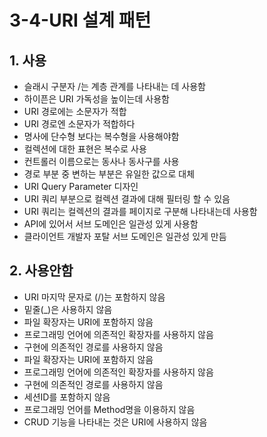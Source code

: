 # 3-4-URI 설계 패턴
## 1. 사용
- 슬래시 구분자 /는 계층 관계를 나타내는 데 사용함
- 하이픈은 URI 가독성을 높이는데 사용함
- URI 경로에는 소문자가 적합
- URI 경로엔 소문자가 적합하다
- 명사에 단수형 보다는 복수형을 사용해야함
- 컬렉션에 대한 표현은 복수로 사용
- 컨트롤러 이름으로는 동사나 동사구를 사용
- 경로 부분 중 변하는 부분은 유일한 값으로 대체
- URI Query Parameter 디자인
- URI 쿼리 부분으로 컬렉션 결과에 대해 필터링 할 수 있음
- URI 쿼리는 컬렉션의 결과를 페이지로 구분해 나타내는데 사용함
- API에 있어서 서브 도메인은 일관성 있게 사용함
- 클라이언트 개발자 포탈 서브 도메인은 일관성 있게 만듬
## 2. 사용안함
 - URI 마지막 문자로 (/)는 포함하지 않음
 - 밑줄(_)은 사용하지 않음
 - 파일 확장자는 URI에 포함하지 않음
 - 프로그래밍 언어에 의존적인 확장자를 사용하지 않음
 - 구현에 의존적인 경로를 사용하지 않음
 - 파일 확장자는 URI에 포함하지 않음
 - 프로그래밍 언어에 의존적인 확장자를 사용하지 않음
 - 구현에 의존적인 경로를 사용하지 않음
 - 세션ID를 포함하지 않음 
 - 프로그래밍 언어를 Method명을 이용하지 않음
 - CRUD 기능을 나타내는 것은 URI에 사용하지 않음
